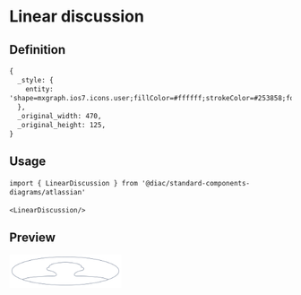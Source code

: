 # Linear discussion

## Definition

```
{
  _style: { 
    entity: 'shape=mxgraph.ios7.icons.user;fillColor=#ffffff;strokeColor=#253858;fontSize=12;align=left;fontColor=#000000;labelPosition=right;html=1;verticalAlign=top;spacingTop=-10;spacingLeft=5',
  },
  _original_width: 470,
  _original_height: 125,
}
```

## Usage

```
import { LinearDiscussion } from '@diac/standard-components-diagrams/atlassian'

<LinearDiscussion/>
```

## Preview

<img src="./linear-discussion.png" width="200"/>
